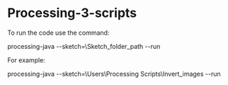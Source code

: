 # Processing-3-scripts
To run the code use the command:

processing-java --sketch=\Sketch_folder_path --run

For example:

processing-java --sketch=\Users\Processing Scripts\Invert_images --run
